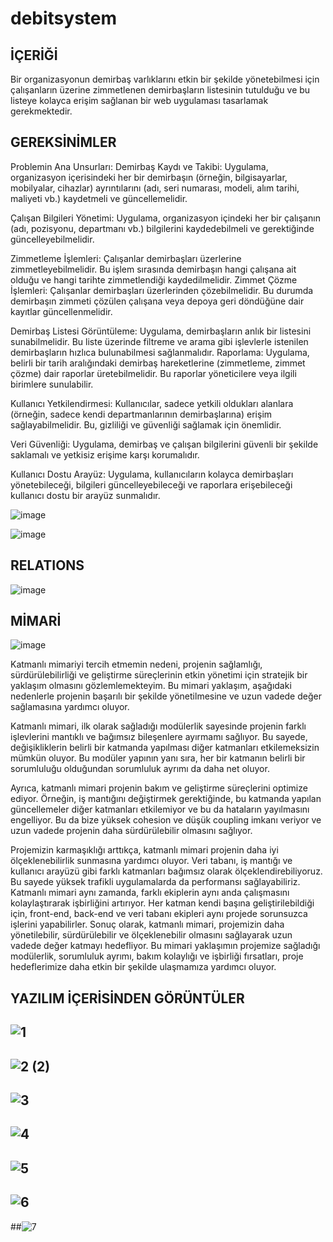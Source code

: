 # debitsystem
## İÇERİĞİ
Bir organizasyonun demirbaş varlıklarını etkin bir şekilde yönetebilmesi için çalışanların üzerine zimmetlenen demirbaşların listesinin tutulduğu ve bu listeye kolayca erişim sağlanan bir web uygulaması tasarlamak gerekmektedir. 
## GEREKSİNİMLER
Problemin Ana Unsurları: Demirbaş Kaydı ve Takibi: Uygulama, organizasyon içerisindeki her bir demirbaşın (örneğin, bilgisayarlar, mobilyalar, cihazlar) ayrıntılarını (adı, seri numarası, modeli, alım tarihi, maliyeti vb.) kaydetmeli ve güncellemelidir.

Çalışan Bilgileri Yönetimi: Uygulama, organizasyon içindeki her bir çalışanın (adı, pozisyonu, departmanı vb.) bilgilerini kaydedebilmeli ve gerektiğinde güncelleyebilmelidir. 

Zimmetleme İşlemleri: Çalışanlar demirbaşları üzerlerine zimmetleyebilmelidir. Bu işlem sırasında demirbaşın hangi çalışana ait olduğu ve hangi tarihte zimmetlendiği kaydedilmelidir. Zimmet Çözme İşlemleri: Çalışanlar demirbaşları üzerlerinden çözebilmelidir. Bu durumda 
demirbaşın zimmeti çözülen çalışana veya depoya geri döndüğüne dair kayıtlar güncellenmelidir.

Demirbaş Listesi Görüntüleme: Uygulama, demirbaşların anlık bir listesini sunabilmelidir. Bu liste üzerinde filtreme ve arama gibi işlevlerle istenilen demirbaşların hızlıca bulunabilmesi sağlanmalıdır. 
Raporlama: Uygulama, belirli bir tarih aralığındaki demirbaş hareketlerine (zimmetleme, zimmet çözme) dair raporlar üretebilmelidir. Bu raporlar yöneticilere veya ilgili birimlere sunulabilir. 

Kullanıcı Yetkilendirmesi: Kullanıcılar, sadece yetkili oldukları alanlara (örneğin, sadece kendi departmanlarının demirbaşlarına) erişim sağlayabilmelidir. Bu, gizliliği ve güvenliği sağlamak için önemlidir. 

Veri Güvenliği: Uygulama, demirbaş ve çalışan bilgilerini güvenli bir şekilde saklamalı ve yetkisiz erişime karşı korumalıdır. 

Kullanıcı Dostu Arayüz: Uygulama, kullanıcıların kolayca demirbaşları yönetebileceği, bilgileri güncelleyebileceği ve raporlara erişebileceği kullanıcı dostu bir arayüz sunmalıdır. 

![image](https://github.com/xryal/debitsystem/assets/81656700/17eced3c-f1ae-4952-b36c-d74801cc3bec)

![image](https://github.com/xryal/debitsystem/assets/81656700/6c77f2b8-7ec0-4382-a2d8-bab76f7ef87f)

## RELATIONS

![image](https://github.com/xryal/debitsystem/assets/81656700/75451640-4fed-4ede-be7f-15af2e3cc4a5)

## MİMARİ

![image](https://github.com/xryal/debitsystem/assets/81656700/9d0e84be-3df9-451b-8e4a-a6b02e1ccf82)

Katmanlı mimariyi tercih etmemin nedeni, projenin sağlamlığı, sürdürülebilirliği ve geliştirme süreçlerinin etkin yönetimi için stratejik bir yaklaşım olmasını gözlemlemekteyim. Bu mimari yaklaşım, aşağıdaki nedenlerle projenin başarılı bir şekilde yönetilmesine ve uzun vadede değer sağlamasına yardımcı oluyor.

Katmanlı mimari, ilk olarak sağladığı modülerlik sayesinde projenin farklı işlevlerini mantıklı ve bağımsız bileşenlere ayırmamı sağlıyor. Bu sayede, değişikliklerin belirli bir katmanda yapılması diğer katmanları etkilemeksizin mümkün oluyor. Bu modüler yapının yanı sıra, her bir katmanın belirli bir sorumluluğu olduğundan sorumluluk ayrımı da daha net oluyor. 

Ayrıca, katmanlı mimari projenin bakım ve geliştirme süreçlerini optimize ediyor. Örneğin, iş mantığını değiştirmek gerektiğinde, bu katmanda yapılan güncellemeler diğer katmanları etkilemiyor ve bu da hataların yayılmasını engelliyor. Bu da bize yüksek cohesion ve düşük coupling imkanı veriyor ve uzun vadede projenin daha sürdürülebilir olmasını sağlıyor. 

Projemizin karmaşıklığı arttıkça, katmanlı mimari projenin daha iyi ölçeklenebilirlik sunmasına yardımcı oluyor. Veri tabanı, iş mantığı ve kullanıcı arayüzü gibi farklı katmanları bağımsız olarak ölçeklendirebiliyoruz. Bu sayede yüksek trafikli uygulamalarda da performansı sağlayabiliriz. Katmanlı mimari aynı zamanda, farklı ekiplerin aynı anda çalışmasını kolaylaştırarak işbirliğini artırıyor. Her katman kendi başına geliştirilebildiği için, front-end, back-end ve veri tabanı ekipleri aynı projede sorunsuzca işlerini yapabilirler.
Sonuç olarak, katmanlı mimari, projemizin daha yönetilebilir, sürdürülebilir ve ölçeklenebilir olmasını sağlayarak uzun vadede değer katmayı hedefliyor. Bu mimari yaklaşımın projemize sağladığı modülerlik, sorumluluk ayrımı, bakım kolaylığı ve işbirliği fırsatları, proje hedeflerimize daha etkin bir şekilde ulaşmamıza yardımcı oluyor.

## YAZILIM İÇERİSİNDEN GÖRÜNTÜLER

## ![1](https://github.com/xryal/debitsystem/assets/81656700/fae5cff9-dbeb-426e-a2e4-cce3d7b7445d)


## ![2 (2)](https://github.com/xryal/debitsystem/assets/81656700/c6a9f56d-c36d-400f-9784-a0dea915ab3e)


## ![3](https://github.com/xryal/debitsystem/assets/81656700/e1a1e808-f2bc-4bb2-8b28-c3c71feee2fe)


## ![4](https://github.com/xryal/debitsystem/assets/81656700/65981d87-0a6e-4e18-8d81-9be8bc6de03b)


## ![5](https://github.com/xryal/debitsystem/assets/81656700/70fb72f4-6cfa-47b0-bc23-d9ff1211915c)

## ![6](https://github.com/xryal/debitsystem/assets/81656700/7425fd06-b95b-4cec-bd10-50816018c533)

##![7](https://github.com/xryal/debitsystem/assets/81656700/b7abf4dd-cc3f-42e5-a6d8-85a2199466e3)






